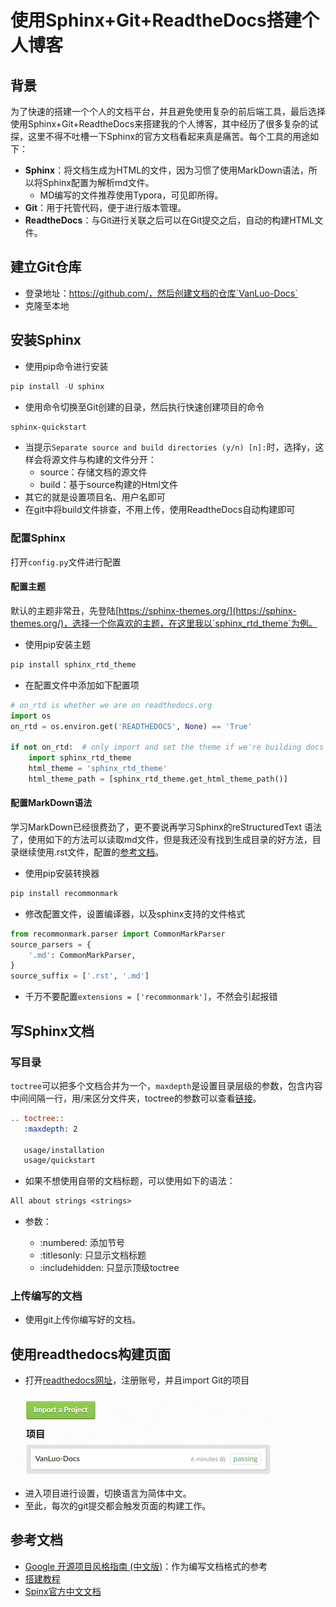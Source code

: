 

# 使用Sphinx+Git+ReadtheDocs搭建个人博客

## 背景

为了快速的搭建一个个人的文档平台，并且避免使用复杂的前后端工具，最后选择使用Sphinx+Git+ReadtheDocs来搭建我的个人博客，其中经历了很多复杂的试探，这里不得不吐槽一下Sphinx的官方文档看起来真是痛苦。每个工具的用途如下：

* **Sphinx**：将文档生成为HTML的文件，因为习惯了使用MarkDown语法，所以将Sphinx配置为解析md文件。
  * MD编写的文件推荐使用Typora，可见即所得。
* **Git**：用于托管代码，便于进行版本管理。
* **ReadtheDocs**：与Git进行关联之后可以在Git提交之后，自动的构建HTML文件。

## 建立Git仓库

* 登录地址：https://github.com/，然后创建文档的仓库`VanLuo-Docs`
* 克隆至本地

## 安装Sphinx

* 使用pip命令进行安装

```py
pip install -U sphinx
```

* 使用命令切换至Git创建的目录，然后执行快速创建项目的命令

```bash
sphinx-quickstart
```

* 当提示`Separate source and build directories (y/n) [n]:`时，选择y，这样会将源文件与构建的文件分开：
  * source：存储文档的源文件
  * build：基于source构建的Html文件
* 其它的就是设置项目名、用户名即可
* 在git中将build文件排查，不用上传，使用ReadtheDocs自动构建即可

### 配置Sphinx

打开`config.py`文件进行配置

#### 配置主题

默认的主题非常丑，先登陆[https://sphinx-themes.org/](https://sphinx-themes.org/)，选择一个你喜欢的主题，在这里我以`sphinx_rtd_theme`为例。

* 使用pip安装主题

```python
pip install sphinx_rtd_theme
```

* 在配置文件中添加如下配置项

```python
# on_rtd is whether we are on readthedocs.org
import os
on_rtd = os.environ.get('READTHEDOCS', None) == 'True'

if not on_rtd:  # only import and set the theme if we're building docs locally
    import sphinx_rtd_theme
    html_theme = 'sphinx_rtd_theme'
    html_theme_path = [sphinx_rtd_theme.get_html_theme_path()]
```

#### 配置MarkDown语法

学习MarkDown已经很费劲了，更不要说再学习Sphinx的reStructuredText 语法了，使用如下的方法可以读取md文件，但是我还没有找到生成目录的好方法，目录继续使用.rst文件，配置的[参考文档](https://www.sphinx.org.cn/usage/markdown.html)。

* 使用pip安装转换器

```python
pip install recommonmark
```

* 修改配置文件，设置编译器，以及sphinx支持的文件格式

```python
from recommonmark.parser import CommonMarkParser
source_parsers = {
    '.md': CommonMarkParser,
}
source_suffix = ['.rst', '.md']
```

* 千万不要配置`extensions = ['recommonmark']`，不然会引起报错

## 写Sphinx文档

### 写目录

`toctree`可以把多个文档合并为一个，`maxdepth`是设置目录层级的参数，包含内容中间间隔一行，用/来区分文件夹，toctree的参数可以查看[链接](https://www.sphinx.org.cn/usage/restructuredtext/directives.html#toctree-directive)。

```reStructuredText
.. toctree::
   :maxdepth: 2

   usage/installation
   usage/quickstart
```

* 如果不想使用自带的文档标题，可以使用如下的语法：

```reStructuredText
All about strings <strings>
```

* 参数：
  
  * :numbered: 添加节号
  * :titlesonly: 只显示文档标题
  * :includehidden: 只显示顶级toctree

### 上传编写的文档

* 使用git上传你编写好的文档。

## 使用readthedocs构建页面

* 打开[readthedocs网址](https://readthedocs.org/)，注册账号，并且import Git的项目

<img src="../_static/使用Sphinx+Git+ReadtheDocs搭建个人博客.assets/image-20200507142956507.png" alt="image-20200507142956507" style="zoom:50%;" />

* 进入项目进行设置，切换语言为简体中文。
* 至此，每次的git提交都会触发页面的构建工作。

## 参考文档

* [Google 开源项目风格指南 (中文版)](https://github.com/zh-google-styleguide/zh-google-styleguide)：作为编写文档格式的参考
* [搭建教程](https://www.xncoding.com/2017/01/22/fullstack/readthedoc.html)
* [Spinx官方中文文档](https://www.sphinx.org.cn/index.html)

